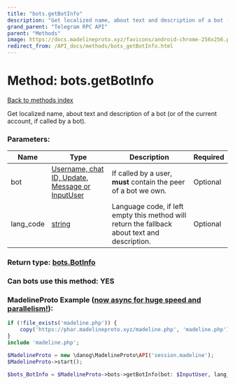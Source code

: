 ```yaml
---
title: "bots.getBotInfo"
description: "Get localized name, about text and description of a bot (or of the current account, if called by a bot)."
grand_parent: "Telegram RPC API"
parent: "Methods"
image: https://docs.madelineproto.xyz/favicons/android-chrome-256x256.png
redirect_from: /API_docs/methods/bots_getBotInfo.html
---
```

# Method: bots.getBotInfo
[Back to methods index](index.html)



Get localized name, about text and description of a bot (or of the current account, if called by a bot).

### Parameters:

| Name     |    Type       | Description | Required |
|----------|---------------|-------------|----------|
|bot|[Username, chat ID, Update, Message or InputUser](/API_docs/types/InputUser.html) | If called by a user, **must** contain the peer of a bot we own. | Optional|
|lang\_code|[string](/API_docs/types/string.html) | Language code, if left empty this method will return the fallback about text and description. | Optional|


### Return type: [bots.BotInfo](/API_docs/types/bots.BotInfo.html)

### Can bots use this method: **YES**


### MadelineProto Example ([now async for huge speed and parallelism!](https://docs.madelineproto.xyz/docs/ASYNC.html)):


```php
if (!file_exists('madeline.php')) {
    copy('https://phar.madelineproto.xyz/madeline.php', 'madeline.php');
}
include 'madeline.php';

$MadelineProto = new \danog\MadelineProto\API('session.madeline');
$MadelineProto->start();

$bots_BotInfo = $MadelineProto->bots->getBotInfo(bot: $InputUser, lang_code: 'string', );
```

